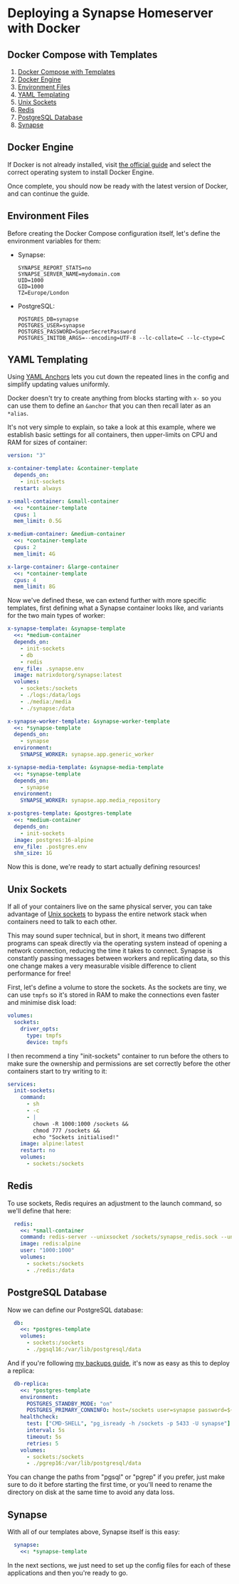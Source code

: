 # Deploying a Synapse Homeserver with Docker

## Docker Compose with Templates

1. [Docker Compose with Templates](#docker-compose-with-templates)
2. [Docker Engine](#docker-engine)
3. [Environment Files](#environment-files)
4. [YAML Templating](#yaml-templating)
5. [Unix Sockets](#unix-sockets)
6. [Redis](#redis)
7. [PostgreSQL Database](#postgresql-database)
8. [Synapse](#synapse)

## Docker Engine

If Docker is not already installed, visit [the official guide](https://docs.docker.com/engine/install/#supported-platforms) and select the correct operating system to install Docker Engine.

Once complete, you should now be ready with the latest version of Docker, and can continue the guide.

## Environment Files

Before creating the Docker Compose configuration itself, let's define the environment variables for them:

- Synapse:

  ```ini,filepath=.synapse.env
  SYNAPSE_REPORT_STATS=no
  SYNAPSE_SERVER_NAME=mydomain.com
  UID=1000
  GID=1000
  TZ=Europe/London
  ```

- PostgreSQL:

  ```ini,filepath=.postgres.env
  POSTGRES_DB=synapse
  POSTGRES_USER=synapse
  POSTGRES_PASSWORD=SuperSecretPassword
  POSTGRES_INITDB_ARGS=--encoding=UTF-8 --lc-collate=C --lc-ctype=C
  ```

## YAML Templating

Using [YAML Anchors](https://yaml.org/spec/1.2.2/#3222-anchors-and-aliases) lets you cut down the repeated lines in the config and simplify updating values uniformly.

Docker doesn't try to create anything from blocks starting with `x-` so you can use them to define an `&anchor` that you can then recall later as an `*alias`.

It's not very simple to explain, so take a look at this example, where we establish basic settings for all containers, then upper-limits on CPU and RAM for sizes of container:

```yaml,icon=.devicon-docker-plain,filepath=docker-compose.yml
version: "3"

x-container-template: &container-template
  depends_on:
    - init-sockets
  restart: always

x-small-container: &small-container
  <<: *container-template
  cpus: 1
  mem_limit: 0.5G

x-medium-container: &medium-container
  <<: *container-template
  cpus: 2
  mem_limit: 4G

x-large-container: &large-container
  <<: *container-template
  cpus: 4
  mem_limit: 8G
```

Now we've defined these, we can extend further with more specific templates, first defining what a Synapse container looks like, and variants for the two main types of worker:

```yaml,icon=.devicon-docker-plain,filepath=docker-compose.yml
x-synapse-template: &synapse-template
  <<: *medium-container
  depends_on:
    - init-sockets
    - db
    - redis
  env_file: .synapse.env
  image: matrixdotorg/synapse:latest
  volumes:
    - sockets:/sockets
    - ./logs:/data/logs
    - ./media:/media
    - ./synapse:/data

x-synapse-worker-template: &synapse-worker-template
  <<: *synapse-template
  depends_on:
    - synapse
  environment:
    SYNAPSE_WORKER: synapse.app.generic_worker

x-synapse-media-template: &synapse-media-template
  <<: *synapse-template
  depends_on:
    - synapse
  environment:
    SYNAPSE_WORKER: synapse.app.media_repository

x-postgres-template: &postgres-template
  <<: *medium-container
  depends_on:
    - init-sockets
  image: postgres:16-alpine
  env_file: .postgres.env
  shm_size: 1G
```

Now this is done, we're ready to start actually defining resources!

## Unix Sockets

If all of your containers live on the same physical server, you can take advantage of [Unix sockets](https://en.wikipedia.org/wiki/Unix_domain_socket) to bypass the entire network stack when containers need to talk to each other.

This may sound super technical, but in short, it means two different programs can speak directly via the operating system instead of opening a network connection, reducing the time it takes to connect. Synapse is constantly passing messages between workers and replicating data, so this one change makes a very measurable visible difference to client performance for free!

First, let's define a volume to store the sockets. As the sockets are tiny, we can use `tmpfs` so it's stored in RAM to make the connections even faster and minimise disk load:

```yaml,icon=.devicon-docker-plain,filepath=docker-compose.yml
volumes:
  sockets:
    driver_opts:
      type: tmpfs
      device: tmpfs
```

I then recommend a tiny "init-sockets" container to run before the others to make sure the ownership and permissions are set correctly before the other containers start to try writing to it:

```yaml,icon=.devicon-docker-plain,filepath=docker-compose.yml
services:
  init-sockets:
    command:
      - sh
      - -c
      - |
        chown -R 1000:1000 /sockets &&
        chmod 777 /sockets &&
        echo "Sockets initialised!"
    image: alpine:latest
    restart: no
    volumes:
      - sockets:/sockets
```

## Redis

To use sockets, Redis requires an adjustment to the launch command, so we'll define that here:

```yaml,icon=.devicon-docker-plain,filepath=docker-compose.yml
  redis:
    <<: *small-container
    command: redis-server --unixsocket /sockets/synapse_redis.sock --unixsocketperm 660
    image: redis:alpine
    user: "1000:1000"
    volumes:
      - sockets:/sockets
      - ./redis:/data
```

## PostgreSQL Database

Now we can define our PostgreSQL database:

```yaml,icon=.devicon-docker-plain,filepath=docker-compose.yml
  db:
    <<: *postgres-template
    volumes:
      - sockets:/sockets
      - ./pgsql16:/var/lib/postgresql/data
```

And if you're following [my backups guide](../../postgres/backups/README.md), it's now as easy as this to deploy a replica:

```yaml,icon=.devicon-docker-plain,filepath=docker-compose.yml
  db-replica:
    <<: *postgres-template
    environment:
      POSTGRES_STANDBY_MODE: "on"
      POSTGRES_PRIMARY_CONNINFO: host=/sockets user=synapse password=${SYNAPSE_PASSWORD}
    healthcheck:
      test: ["CMD-SHELL", "pg_isready -h /sockets -p 5433 -U synapse"]
      interval: 5s
      timeout: 5s
      retries: 5
    volumes:
      - sockets:/sockets
      - ./pgrep16:/var/lib/postgresql/data
```

You can change the paths from "pgsql" or "pgrep" if you prefer, just make sure to do it before starting the first time, or you'll need to rename the directory on disk at the same time to avoid any data loss.

## Synapse

With all of our templates above, Synapse itself is this easy:

```yaml,icon=.devicon-docker-plain,filepath=docker-compose.yml
  synapse:
    <<: *synapse-template
```

In the next sections, we just need to set up the config files for each of these applications and then you're ready to go.
